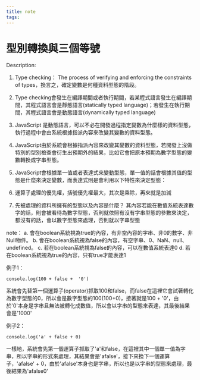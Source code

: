 ```yaml
---
title: note
tags:
---
```


# 型別轉換與三個等號

Description:
1. Type checking： The process of verifying and enforcing the constraints of types，換言之，確定變數是何種資料型態的階段。

2. Type checking會發生在編譯期間或者執行期間，若某程式語言發生在編譯期間，其程式語言會是靜態語言(statically typed language)；若發生在執行期間，其程式語言會是動態語言(dynamically typed language)


3. JavaScript 是動態語言，可以不必在開發過程指定變數為什麼樣的資料型態，執行過程中會由系統根據指派內容來改變其變數的資料型態。

4. JavaScript由於系統會根據指派內容來改變其變數的資料型態，若開發上沒做特別的型別檢查會衍生出預期外的結果，比如它會把原本預期為數字型態的變數轉換成字串型態。

5. JavaScript會根據單一值或者表達式來變動型態，單一值的話會根據其值的型態是什麼來決定變數，而表達式則是會利用以下特性來決定型態：

1. 運算子處理的優先權，括號優先權最大，其次是乘除，再來就是加減
2. 先被處理的資料所擁有的型態以及內容是什麼？ 其內容若能在數值系統表達數字的話，則會被看待為數字型態，否則就依照有沒有字串型態的參數來決定，都沒有的話，會以數字型態來處理，否則就以字串型態

note：
a. 會在boolean系統視為true的內容，有非空內容的字串、非0的數字、非Null物件。
b. 會在boolean系統視為false的內容，有空字串、0、NaN、null、undefined。 
c. 若在boolean系統視為false的內容，可以在數值系統表達0
d. 若在boolean系統視為true的內容，只有true才能表達1


例子1：

```
console.log(100 + false +  '0')
```

系統會先替第一個運算子(operator)抓取100和false，而false在這裡它會試著轉化為數字型態的0，所以會是數字型態的100(100+0)，接著就是100 + '0'，由於'0'本身是字串且無法被轉化成數值，所以會以字串的型態來表達，其最後結果會是'1000'

例子2：

```
console.log('a' + false + 0)
```

一樣地，系統會先第一個運算子抓取了'a'和false，在這裡其中一個單一值為字串，所以字串的形式來處理，其結果會是'afalse'，接下來換下一個運算子，'afalse' + 0，由於'afalse'本身也是字串，所以也是以字串的型態來處理，最後結果為'afalse0'
